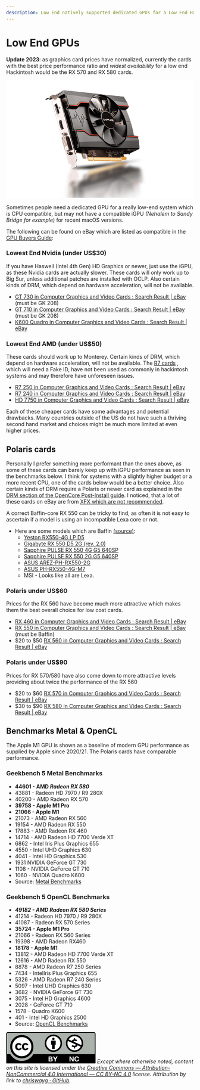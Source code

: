 ```yaml
---
description: Low End natively supported dedicated GPUs for a Low End Hackintosh
---
```


# Low End GPUs

**Update 2023**: as graphics card prices have normalized, currently the cards with the best price performance ratio and _widest availability_ for a low end Hackintosh would be the RX 570 and RX 580 cards.

![Sapphire Radeon RX 550 Pulse](../.gitbook/assets/rx550_pulse_4gb_800x500_03.png)

Sometimes people need a dedicated GPU for a really low-end system which is CPU compatible, but may not have a compatible iGPU _(Nehalem to Sandy Bridge for example)_ for recent macOS versions.

The following can be found on eBay which are listed as compatible in the [GPU Buyers Guide](https://dortania.github.io/GPU-Buyers-Guide/modern-gpus/amd-gpu.html#polaris-10-and-20-series):

### Lowest End Nvidia (under US$30)

If you have Haswell (Intel 4th Gen) HD Graphics or newer, just use the iGPU, as these Nvidia cards are actually slower. These cards will only work up to Big Sur, unless additional patches are installed with OCLP. Also certain kinds of DRM, which depend on hardware acceleration, will not be available.

* [GT 730 in Computer Graphics and Video Cards : Search Result | eBay](https://www.ebay.com/sch/i.html?_from=R40&_nkw=GT+730&_sacat=27386\&LH_TitleDesc=0&_fsrp=1\&LH_BIN=1&_sop=12&_udhi=35) (must be GK 208)
* [GT 710 in Computer Graphics and Video Cards : Search Result | eBay](https://www.ebay.com/sch/i.html?_nkw=gt+710&_sacat=27386&_sop=12&_udhi=35\&rt=nc\&LH_BIN=1) (must be GK 208)
* [K600 Quadro in Computer Graphics and Video Cards : Search Result | eBay](https://www.ebay.com/sch/i.html?_from=R40&_trksid=p2334524.m570.l1311&_nkw=k600+quadro&_sacat=27386\&LH_TitleDesc=0&_fsrp=1&_odkw=RX+560&_osacat=27386\&LH_BIN=1&_sop=12&_udhi=35)

### Lowest End AMD (under US$50)

These cards should work up to Monterey. Certain kinds of DRM, which depend on hardware acceleration, will not be available. The [R7 cards](https://dortania.github.io/GPU-Buyers-Guide/modern-gpus/amd-gpu.html) , which will need a Fake ID, have not been used as commonly in hackintosh systems and may therefore have unforeseen issues.

* [R7 250 in Computer Graphics and Video Cards : Search Result | eBay](https://www.ebay.com/sch/i.html?_from=R40&_trksid=m570.l1313&_nkw=R7+250&_sacat=27386\&LH_TitleDesc=0&_odkw=R7+240&_osacat=27386\&LH_BIN=1&_sop=12&_udhi=50)
* [R7 240 in Computer Graphics and Video Cards : Search Result | eBay](https://www.ebay.com/sch/i.html?_from=R40&_trksid=m570.l1313&_nkw=R7+240&_sacat=27386\&LH_TitleDesc=0&_odkw=HD+7750&_osacat=27386\&LH_BIN=1&_sop=12&_udhi=50)
* [HD 7750 in Computer Graphics and Video Cards : Search Result | eBay](https://www.ebay.com/sch/i.html?_from=R40&_trksid=m570.l1313&_nkw=HD+7750&_sacat=27386\&LH_TitleDesc=0\&rt=nc&_odkw=gt+710&_osacat=27386\&LH_BIN=1&_sop=12&_udhi=50)

Each of these cheaper cards have some advantages and potential drawbacks. Many countries outside of the US do not have such a thriving second hand market and choices might be much more limited at even higher prices.

## Polaris cards

Personally I prefer something more performant than the ones above, as some of these cards can barely keep up with iGPU performance as seen in the benchmarks below. I think for systems with a slightly higher budget or a more recent CPU, one of the cards below would be a better choice. Also certain kinds of DRM require a Polaris or newer card as explained in the [DRM section of the OpenCore Post-Install guide](https://dortania.github.io/OpenCore-Post-Install/universal/drm.html). I noticed, that a lot of these cards on eBay are from [XFX which are not recommended](https://dortania.github.io/GPU-Buyers-Guide/buyers-guide/gpu-avoid.html).

A correct Baffin-core RX 550 can be tricky to find, as often it is not easy to ascertain if a model is using an incompatible Lexa core or not.

* Here are some models which are Baffin [(source)](https://github.com/dortania/bugtracker/issues/129):
  * [Yeston RX550-4G LP D5](http://www.yeston.net/product/details/234/272)
  * [Gigabyte RX 550 D5 2G (rev. 2.0)](https://www.gigabyte.com/Graphics-Card/GV-RX550D5-2GD-rev-20#kf)
  * [Sapphire PULSE RX 550 4G G5 640SP](https://www.sapphiretech.com/en/consumer/pulse-rx-550-4g-g5-1)
  * [Sapphire PULSE RX 550 2G G5 640SP](https://www.sapphiretech.com/en/consumer/pulse-rx-550-2g-g5-1)
  * [ASUS AREZ-PH-RX550-2G](https://www.asus.com/Motherboards-Components/Graphics-Cards/All-series/AREZ-PH-RX550-2G)
  * [ASUS PH-RX550-4G-M7](https://www.asus.com/Motherboards-Components/Graphics-Cards/All-series/PH-RX550-4G-M7)
  * MSI - Looks like all are Lexa.

### Polaris under US$60

Prices for the RX 560 have become much more attractive which makes them the best overall choice for low cost cards.

* [RX 460 in Computer Graphics and Video Cards : Search Result | eBay](https://www.ebay.com/sch/i.html?_from=R40&_nkw=RX+460&_sacat=27386\&LH_TitleDesc=0\&LH_BIN=1&_sop=12&_fsrp=1&_udhi=100)
* [RX 550 in Computer Graphics and Video Cards : Search Result | eBay](https://www.ebay.com/sch/i.html?_from=R40&_trksid=m570.l1313&_nkw=RX+550&_sacat=27386\&LH_TitleDesc=0&_fsrp=1&_odkw=RX+460&_osacat=27386\&LH_BIN=1&_sop=12&_udhi=100) (must be Baffin)
* $20 to $50 [RX 560 in Computer Graphics and Video Cards : Search Result | eBay](https://www.ebay.com/sch/i.html?_from=R40&_nkw=RX%20560&_sacat=27386\&LH_TitleDesc=0&_fsrp=1\&LH_BIN=1&_sop=12&_udhi=50&_udlo=20\&rt=nc)

### Polaris under US$90

Prices for RX 570/580 have also come down to more attractive levels providing about twice the performance of the RX 560

* $20 to $60 [RX 570 in Computer Graphics and Video Cards : Search Result | eBay](https://www.ebay.com/sch/i.html?_from=R40&_nkw=rx%20570&_sacat=27386&_fsrp=1&_udlo=20\&LH_BIN=1&_sop=12&_udhi=60\&rt=nc)
* $30 to $90 [RX 580 in Computer Graphics and Video Cards : Search Result | eBay](https://www.ebay.com/sch/i.html?_from=R40&_nkw=rx%20580&_sacat=27386\&LH_TitleDesc=0&_fsrp=1\&LH_BIN=1&_sop=12&_udhi=90&_udlo=30\&rt=nc)

## Benchmarks Metal & OpenCL

The Apple M1 GPU is shown as a baseline of modern GPU performance as supplied by Apple since 2020/21. The Polaris cards have comparable performance.

### **Geekbench 5 Metal Benchmarks**

* **44601 - AMD&#x20;**_**Radeon RX 580**_&#x20;
* 43881 - Radeon HD 7970 / R9 280X
* 40200 - AMD Radeon RX 570&#x20;
* **39758 - Apple M1 Pro**&#x20;
* **21066 - Apple M1**&#x20;
* 21073 - AMD Radeon RX 560
* 19154 - AMD Radeon RX 550
* 17883 - AMD Radeon RX 460
* 14714 - AMD Radeon HD 7700 Verde XT
* 6862 - Intel Iris Plus Graphics 655
* 4550 - Intel UHD Graphics 630
* 4041 - Intel HD Graphics 530
* 1931 NVIDIA GeForce GT 730
* 1108 - NVIDIA GeForce GT 710
* 1060 - NVIDIA Quadro K600
* Source: [Metal Benchmarks](https://browser.geekbench.com/metal-benchmarks)

### **Geekbench 5 OpenCL Benchmarks**

* _**49182 - AMD Radeon RX 580 Series**_&#x20;
* 41214 - Radeon HD 7970 / R9 280X
* 41087 - Radeon RX 570 Series&#x20;
* **35724 - Apple M1 Pro**&#x20;
* 21066 - Radeon RX 560 Series
* 19398 - AMD Radeon RX460
* **18178 - Apple M1**
* 13812 - AMD Radeon HD 7700 Verde XT
* 12616 - AMD Radeon RX 550
* 8878 - AMD Radeon R7 250 Series
* 7434 - IntelIris Plus Graphics 655
* 5326 - AMD Radeon R7 240 Series
* 5097 - Intel UHD Graphics 630
* 3682 - NVIDIA GeForce GT 730
* 3075 - Intel HD Graphics 4600
* 2028 - GeForce GT 710
* 1578 - Quadro K600
* 401 - Intel HD Graphics 2500
* Source: [OpenCL Benchmarks](https://browser.geekbench.com/opencl-benchmarks)

![](../images/by-nc-license.svg) _Except where otherwise noted, content on this site is licensed under the_ [_Creative Commons — Attribution-NonCommercial 4.0 International — CC BY-NC 4.0_](https://creativecommons.org/licenses/by-nc/4.0/) _license. Attribution by link to_ [_chriswayg · GitHub_](https://github.com/chriswayg)_._
